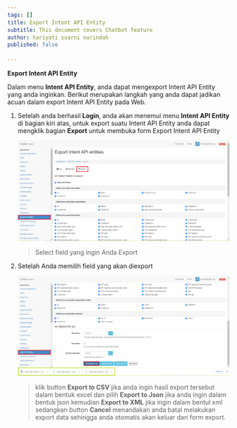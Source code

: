 ```yaml
---
tags: []
title: Export Intent API Entity
subtitle: This document covers Chatbot feature
author: hariyati suarni nurindah
published: false

---
```

**Export Intent API Entity**

Dalam menu **Intent API Entity**, anda dapat mengexport Intent API Entity yang anda inginkan. Berikut merupakan langkah yang anda dapat jadikan acuan dalam export Intent API Entity pada Web.

1. Setelah anda berhasil **Login**, anda akan menemui menu **Intent API Entity** di bagian kiri atas, untuk export suatu Intent API Entity anda dapat mengklik bagian **Export** untuk membuka form Export Intent API Entity

   ![](/uploads/intent-api-entities7.PNG)

   > Select field yang ingin Anda Export
2. Setelah Anda memilih field yang akan diexport

   ![](/uploads/intent-api-entities8.PNG)

   > klik button **Export to CSV** jika anda ingin hasil export tersebut dalam bentuk excel dan pilih **Export to Json** jika anda ingin dalam bentuk json kemudian **Export to XML** jika ingin dalam bentul xml sedangkan button **Cancel** menandakan anda batal melakukan export data sehingga anda otomatis akan keluar dari form export.